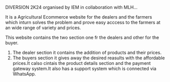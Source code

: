 DIVERSION 2K24 organised by IEM in collaboration with MLH...

It is a Agricultural Ecommerce website for the dealers and the farmers 
which inturn solves the problem and prove easy acccess to the farmers at an wide range of variety 
and prices.

This website contains the two section one fr the dealers and other for the buyer.
1. The dealer section it contains the addition of products and their prices.
2. The buyers section it gives away the desired reasults with the affordable prices.It calso cintais the product details section and the payment gateway system.It also has a support system which is connected via WhatsApp.
